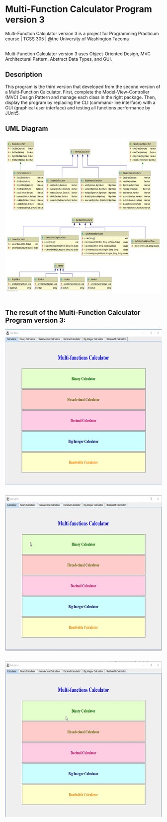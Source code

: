 # Multi-Function Calculator Program version 3 
Multi-Function Calculator version 3 is a project for Programming Practicum course | TCSS 305 | @the University of Washington Tacoma

<br/>
Multi-Function Calculator version 3 uses Object-Oriented Design, MVC Architectural Pattern, Abstract Data Types, and GUI.

## Description
This program is the third version that developed from the second version of a Multi-Function Calculator. First, complete the 
Model-View-Controller (MVC) Design Pattern and manage each class in the right package. Then, display the program by replacing the CLI (command-line interface) 
with a GUI (graphical user interface) and testing all functions performance by JUnit5.

## UML Diagram
<p align="center">
<img src="https://github.com/A-Kannika/v1/blob/main/images/UML/UML_CAL3.png?raw=true" width="700" height="500"/>&nbsp;&nbsp;
</p>

## The result of the Multi-Function Calculator Program version 3: 

<p align="center">
<img src="https://github.com/A-Kannika/v1/blob/main/images/cover/cal3_cover.PNG?raw=true" width="700" height="500"/>&nbsp;&nbsp;
</p>

<p align="center">
<img src="https://github.com/A-Kannika/v1/blob/main/images/Image/calv3/calv3_1.gif?raw=true" width="700" height="500"/>&nbsp;&nbsp;
</p>

<p align="center">
<img src="https://github.com/A-Kannika/v1/blob/main/images/Image/calv3/calv3_2.gif?raw=true" width="700" height="500"/>&nbsp;&nbsp;
</p>
